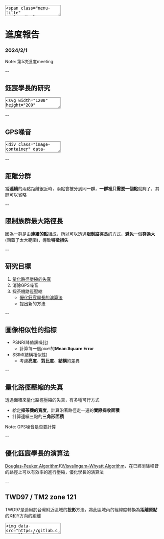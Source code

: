 <textarea>
<span class="menu-title" style="display: none">2024/2/1</span>
</textarea>

# 進度報告
### 2024/2/1

Note:
第5次進度meeting

--

## 鈺宸學長的研究

<textarea>
<svg width="1200" height="200" xmlns="http://www.w3.org/2000/svg">

  <!-- 採茶機路徑壓縮 -->
  <rect x="10" y="30" width="160" height="80" fill="lightblue" stroke="black"/>
  <text x="40" y="60" font-family="Verdana" font-size="24" fill="black">採茶機</text>
  <text x="40" y="90" font-family="Verdana" font-size="24" fill="black">路徑壓縮</text>
  <!-- 箭頭到 GPS噪音 -->
  <line x1="170" y1="70" x2="220" y2="70" stroke="black" stroke-width="2"/>
  <polygon points="220,70 210,65 210,75" fill="black"/>

  <!-- GPS噪音 -->
  <a xlink:href="#/5/2">
  <rect x="220" y="30" width="160" height="80" fill="lightgreen" stroke="black"/>
  <text x="250" y="70" font-family="Verdana" font-size="24" fill="black">GPS噪音</text>
  </a>
  <!-- 箭頭到 距離分群 -->
  <line x1="380" y1="70" x2="430" y2="70" stroke="black" stroke-width="2"/>
  <polygon points="430,70 420,65 420,75" fill="black"/>

  <!-- 距離分群 -->
  <a xlink:href="#/5/3">
  <rect x="430" y="30" width="160" height="80" fill="lightcoral" stroke="black"/>
  <text x="460" y="70" font-family="Verdana" font-size="24" fill="black">距離分群</text>
  </a>
  <!-- 箭頭到 過度壓縮 -->
  <line x1="590" y1="70" x2="640" y2="70" stroke="black" stroke-width="2"/>
  <polygon points="640,70 630,65 630,75" fill="black"/>

  <!-- 過度壓縮 -->
  <rect x="640" y="30" width="160" height="80" fill="lightskyblue" stroke="black"/>
  <text x="670" y="70" font-family="Verdana" font-size="24" fill="black">過度壓縮</text>
  <!-- 箭頭到 限制族群最大路徑長 -->
  <line x1="800" y1="70" x2="850" y2="70" stroke="black" stroke-width="2"/>
  <polygon points="850,70 840,65 840,75" fill="black"/>

  <!-- 限制族群最大路徑長 -->
  <a xlink:href="#/5/4">
  <rect x="850" y="30" width="160" height="80" fill="lightpink" stroke="black"/>
  <text x="880" y="60" font-family="Verdana" font-size="24" fill="black">限制族群</text>
  <text x="880" y="90" font-family="Verdana" font-size="24" fill="black">最大路徑長</text>
  </a>
</svg>
</textarea>

--

## GPS噪音

<textarea>
<div class="image-container" data-image-urls='[
"https://gitlab.com/HelloWorldOvO/presentation-resource/-/raw/main/20240201/GPS_noise_1.png",
"https://gitlab.com/HelloWorldOvO/presentation-resource/-/raw/main/20240201/GPS_noise_2.png"
]'>

<canvas class="image_canvas" height="520" width="650"></canvas>
<button class="previous_button">&#9664;</button>
<button class="next_button">&#9654;</button>
</div>
</textarea>

--

## 距離分群
當**連續**的兩點距離很近時，兩點會被分到同一群，**一群裡只需要一個點**就夠了，其餘可以省略

--

## 限制族群最大路徑長
因為一群是由**連續的點**組成，所以可以透過**限制路徑長**的方式，**避免**一個**群過大**(涵蓋了太大範圍)，導致**特徵損失**

--

## 研究目標
1. [量化路徑壓縮的失真](#/5/7)
2. 消除GPS噪音
3. 採茶機路徑壓縮
    - [優化鈺宸學長的演算法](#/5/8)
    - 提出新的方法

--

## 圖像相似性的指標
+ PSNR(峰值訊噪比)
  + 計算每一個pixel的**Mean Square Error**
+ SSIM(結構相似性)
  + 考慮**亮度**、**對比度**、**結構**的差異

--

## 量化路徑壓縮的失真
透過面積來量化路徑壓縮的失真，有多種可行方式
+ 給定**採茶機的寬度**，計算沿著路徑走一遍的**實際採收面積**
+ 計算連續三點的**三角形面積**

Note:
GPS噪音是否要計算

--

## 優化鈺宸學長的演算法
[Douglas-Peuker Algorithm](#/4/3)和[Visvalingam–Whyatt Algorithm](#/4/4)，在已經消除噪音的路徑上可以有效率的進行壓縮，優化學長的演算法

--

## TWD97 / TM2 zone 121
TWD97是適用於台灣附近區域的**投影**方法，將此區域內的經緯度轉換為**距離原點**的X和Y方向的距離
<textarea>
<img data-src="https://gitlab.com/HelloWorldOvO/presentation-resource/-/raw/main/20240201/TWD97_TM2_zone_121.png" alt="TWD97">
</textarea>
